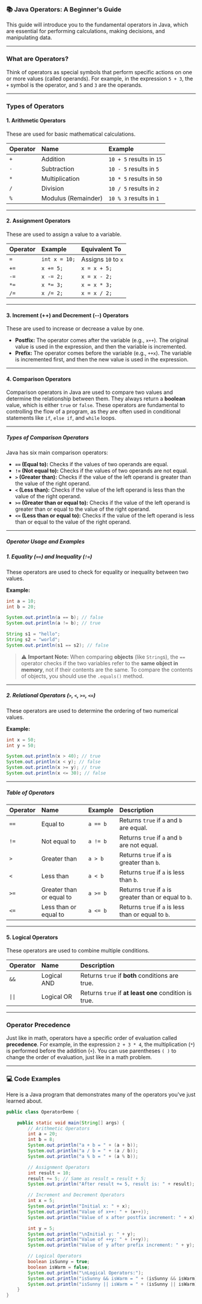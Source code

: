### 📚 Java Operators: A Beginner's Guide

This guide will introduce you to the fundamental operators in Java, which are essential for performing calculations, making decisions, and manipulating data.

-----

### What are Operators?

Think of operators as special symbols that perform specific actions on one or more values (called operands). For example, in the expression `5 + 3`, the `+` symbol is the operator, and `5` and `3` are the operands.

-----

### Types of Operators

#### 1\. Arithmetic Operators

These are used for basic mathematical calculations.

| Operator | Name | Example |
| :--- | :--- | :--- |
| `+` | Addition | `10 + 5` results in `15` |
| `-` | Subtraction | `10 - 5` results in `5` |
| `*` | Multiplication | `10 * 5` results in `50` |
| `/` | Division | `10 / 5` results in `2` |
| `%` | Modulus (Remainder) | `10 % 3` results in `1` |

-----

#### 2\. Assignment Operators

These are used to assign a value to a variable.

| Operator | Example | Equivalent To |
| :--- | :--- | :--- |
| `=` | `int x = 10;` | Assigns `10` to `x` |
| `+=` | `x += 5;` | `x = x + 5;` |
| `-=` | `x -= 2;` | `x = x - 2;` |
| `*=` | `x *= 3;` | `x = x * 3;` |
| `/=` | `x /= 2;` | `x = x / 2;` |

-----

#### 3\. Increment (++) and Decrement (--) Operators

These are used to increase or decrease a value by one.

* **Postfix:** The operator comes after the variable (e.g., `x++`). The original value is used in the expression, and then the variable is incremented.
* **Prefix:** The operator comes before the variable (e.g., `++x`). The variable is incremented first, and then the new value is used in the expression.

-----

#### 4\. Comparison Operators

Comparison operators in Java are used to compare two values and determine the relationship between them. They always return a **boolean** value, which is either `true` or `false`. These operators are fundamental to controlling the flow of a program, as they are often used in conditional statements like `if`, `else if`, and `while` loops.

-----

##### Types of Comparison Operators

Java has six main comparison operators:

* **`==` (Equal to):** Checks if the values of two operands are equal.
* **`!=` (Not equal to):** Checks if the values of two operands are not equal.
* **`>` (Greater than):** Checks if the value of the left operand is greater than the value of the right operand.
* **`<` (Less than):** Checks if the value of the left operand is less than the value of the right operand.
* **`>=` (Greater than or equal to):** Checks if the value of the left operand is greater than or equal to the value of the right operand.
* **`<=` (Less than or equal to):** Checks if the value of the left operand is less than or equal to the value of the right operand.

-----

##### Operator Usage and Examples

##### 1\. Equality (`==`) and Inequality (`!=`)

These operators are used to check for equality or inequality between two values.

**Example:**

```java
int a = 10;
int b = 20;

System.out.println(a == b); // false
System.out.println(a != b); // true

String s1 = "hello";
String s2 = "world";
System.out.println(s1 == s2); // false
```

> ⚠️ **Important Note:** When comparing **objects** (like `String`s), the `==` operator checks if the two variables refer to the **same object in memory**, not if their contents are the same. To compare the contents of objects, you should use the `.equals()` method.

-----

##### 2\. Relational Operators (`>`, `<`, `>=`, `<=`)

These operators are used to determine the ordering of two numerical values.

**Example:**

```java
int x = 50;
int y = 50;

System.out.println(x > 40); // true
System.out.println(x < y); // false
System.out.println(x >= y); // true
System.out.println(x <= 30); // false
```

-----

##### Table of Operators

| Operator | Name | Example | Description |
| :--- | :--- | :--- | :--- |
| `==` | Equal to | `a == b` | Returns `true` if `a` and `b` are equal. |
| `!=` | Not equal to | `a != b` | Returns `true` if `a` and `b` are not equal. |
| `>` | Greater than | `a > b` | Returns `true` if `a` is greater than `b`. |
| `<` | Less than | `a < b` | Returns `true` if `a` is less than `b`. |
| `>=` | Greater than or equal to | `a >= b` | Returns `true` if `a` is greater than or equal to `b`. |
| `<=` | Less than or equal to | `a <= b` | Returns `true` if `a` is less than or equal to `b`. |

-----

#### 5\. Logical Operators

These operators are used to combine multiple conditions.

| Operator | Name | Description |
| :--- | :--- | :--- |
| `&&` | Logical AND | Returns `true` if **both** conditions are true. |
| `\|\|` | Logical OR | Returns `true` if **at least one** condition is true. |

-----

### Operator Precedence

Just like in math, operators have a specific order of evaluation called **precedence**. For example, in the expression `2 + 3 * 4`, the multiplication (`*`) is performed before the addition (`+`). You can use parentheses `( )` to change the order of evaluation, just like in a math problem.

-----

### 💻 Code Examples

Here is a Java program that demonstrates many of the operators you've just learned about.

```java
public class OperatorDemo {

    public static void main(String[] args) {
        // Arithmetic Operators
        int a = 20;
        int b = 8;
        System.out.println("a + b = " + (a + b));
        System.out.println("a / b = " + (a / b));
        System.out.println("a % b = " + (a % b));

        // Assignment Operators
        int result = 10;
        result += 5; // Same as result = result + 5;
        System.out.println("After result += 5, result is: " + result);

        // Increment and Decrement Operators
        int x = 5;
        System.out.println("Initial x: " + x);
        System.out.println("Value of x++: " + (x++));
        System.out.println("Value of x after postfix increment: " + x);

        int y = 5;
        System.out.println("\nInitial y: " + y);
        System.out.println("Value of ++y: " + (++y));
        System.out.println("Value of y after prefix increment: " + y);

        // Logical Operators
        boolean isSunny = true;
        boolean isWarm = false;
        System.out.println("\nLogical Operators:");
        System.out.println("isSunny && isWarm = " + (isSunny && isWarm));
        System.out.println("isSunny || isWarm = " + (isSunny || isWarm));
    }
}
```